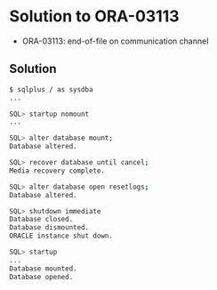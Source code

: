# Solution to ORA-03113

- ORA-03113: end-of-file on communication channel

## Solution

```bash
$ sqlplus / as sysdba
...

SQL> startup nomount
...

SQL> alter database mount;
Database altered.

SQL> recover database until cancel;
Media recovery complete. 

SQL> alter database open resetlogs;
Database altered.

SQL> shutdown immediate
Database closed. 
Database dismounted. 
ORACLE instance shut down. 

SQL> startup 
...
Database mounted.
Database opened.
```

